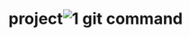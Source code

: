 # project![1  git command](https://github.com/SulthanaMubarak/project/assets/137076317/98ee016a-d2b9-4460-8cc7-ee740879916a)
